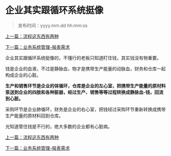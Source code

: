 # 企业其实跟循环系统挺像
>
>发布时间：yyyy.mm.dd hh:mm:ss

[上一篇：流程这东西有两种](/work/article9)

[下一篇：业务系统管理-报表需求](/work/article11)

企业其实跟循环系统挺像的，不懂行的老板只知道盯住钱，其实钱没有物重要。 

钱是企业的血液，不过是静脉血，物才是携带生产能量的动脉血，财务和仓库一起构成企业的心脏。 

**生产和销售环节是企业的体循环，仓库是企业的左心室，把携带生产能量的原材料泵送到企业的四肢和各种脏器，经过生产、销售等等过程转换成静脉血-钱，回流到心脏。** 

采购环节是企业肺循环，财务是企业的右心室，把钱经过采购环节重新转换成携带生产能量的原材料回到仓库。 

光知道管住钱是不行的，绝大多数的企业都有心脏病。

[上一篇：流程这东西有两种](/work/article9)

[下一篇：业务系统管理-报表需求](/work/article11)


















​     











